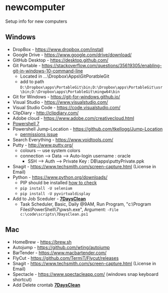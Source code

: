 # newcomputer
Setup info for new computers


## Windows
 - DropBox - https://www.dropbox.com/install
 - Google Drive - https://www.google.com/drive/download/
 - GitHub Desktop  - https://desktop.github.com/
 - Git Portable - https://stackoverflow.com/questions/35619305/enabling-git-in-windows-10-command-line
   - Located in ...\Dropbox\Apps\GitPoratbleGit
   - add to path `D:\Dropbox\apps\PortableGit\bin;D:\Dropbox\apps\PortableGit\usr\bin;D:\Dropbox\apps\PortableGit\mingw64\bin`
 - Git for Windows - https://git-for-windows.github.io/
 - Visual Studio - https://www.visualstudio.com/
 - Visual Studio Code - https://code.visualstudio.com/
 - ClipDiary - http://clipdiary.com/
 - Adobe cloud - https://www.adobe.com/creativecloud.html
 - [Powershell 7](https://docs.microsoft.com/en-us/powershell/scripting/install/installing-powershell)
 - Powershell Jump-Location - https://github.com/tkellogg/Jump-Location
   - [permissions issue](https://github.com/tkellogg/Jump-Location/issues/62)
 - Search Everything - https://www.voidtools.com/
 - Putty - http://www.putty.org/
   - colours -- use system colors
   - connection --> Data --> Auto-login username : oracle
     - SSH --> Auth --> Private Key : DB\apps\puttyPrivate.ppk
 - Snagit - https://www.techsmith.com/screen-capture.html (License in Email)
 - Python - https://www.python.org/downloads/
   - PIP should be installed [how to check](https://stackoverflow.com/questions/4750806/how-do-i-install-pip-on-windows)
   - `pip install -U selenium`
   - `pip install -U pyvirtualdisplay`
 - Add to Job Sceduler - [**7DaysClean**](https://github.com/lloydlentz/newcomputer/blob/master/7DaysClean.ps1)
   - Task Scheduler, Basic, Daily @9AM, Run Program, "c:\Program Files\PowerShell\7\pwsh.exe", Argument:   `-File c:\code\scripts\7DaysClean.ps1`



## Mac
 - HomeBrew - https://brew.sh
 - Autojump - https://github.com/wting/autojump
 - BarTender - https://www.macbartender.com/
 - FlyCut - https://github.com/TermiT/Flycut/releases
 - Snagit - https://www.techsmith.com/screen-capture.html  (License in Email)
 - Spectacle - https://www.spectacleapp.com/  (windows snap keyboard shortcut)
 - Add Delete crontab [**7DaysClean**](https://github.com/lloydlentz/newcomputer/blob/master/macclean.sh)
 
